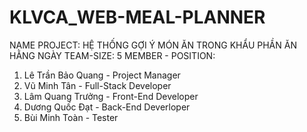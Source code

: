 # KLVCA_WEB-MEAL-PLANNER
NAME PROJECT: HỆ THỐNG GỢI Ý MÓN ĂN TRONG KHẨU PHẦN ĂN HẰNG NGÀY
TEAM-SIZE: 5
MEMBER - POSITION:
1. Lê Trần Bảo Quang - Project Manager
2. Vũ Minh Tân       - Full-Stack Developer
3. Lâm Quang Trưởng  - Front-End Developer
4. Dương Quốc Đạt    - Back-End Deverloper
5. Bùi Minh Toàn     - Tester
